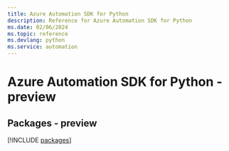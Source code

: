 ```yaml
---
title: Azure Automation SDK for Python
description: Reference for Azure Automation SDK for Python
ms.date: 02/06/2024
ms.topic: reference
ms.devlang: python
ms.service: automation
---
```

# Azure Automation SDK for Python - preview
## Packages - preview
[!INCLUDE [packages](automation-index.md)]